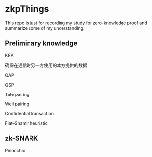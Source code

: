 # zkpThings

This repo is just for recording my study for zero-knowledge proof and summarize some of my understanding.

## Preliminary knowledge

KEA

确保在通信时另一方使用的本方提供的数据

QAP

QSP

Tate pairing

Weil pairing

Confidential transaction

Fiat–Shamir heuristic

## zk-SNARK

Pinocchio

